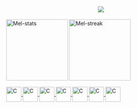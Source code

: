 
<h1 align="center">
  <a href="https://git.io/typing-svg">
    <img src="https://readme-typing-svg.herokuapp.com/?lines=Hello,+There!+👋;This+is+Melissa...;Nice+to+meet+you!&center=true&size=30">
  </a>
</h1>
<div>
  <a href="https://github.com/melissacorrealima">
    <img align="left" alt="Mel-stats" height="164" src="https://github-readme-stats.vercel.app/api?username=melissacorrealima&count_private=true&show_icons=true&theme=radical">
    <img align:"right" alt="Mel-streak" height="164" src="https://github-readme-streak-stats.herokuapp.com?user=melissacorrealima&theme=radical&hide_border=false">
    </div>

<div style="display: inline_block"><br>
<img align="center" alt="C" height="40" src="https://cdn.jsdelivr.net/gh/devicons/devicon@latest/icons/c/c-original.svg"> 
<img align="center" alt="C" height="40" src="https://cdn.jsdelivr.net/gh/devicons/devicon@latest/icons/cplusplus/cplusplus-original.svg"> 
<img align="center" alt="C" height="40" src="https://cdn.jsdelivr.net/gh/devicons/devicon@latest/icons/python/python-original.svg"> 
<img align="center" alt="C" height="40" > 
<img align="center" alt="C" height="40" > 
<img align="center" alt="C" height="40" > 
<img align="center" alt="C" height="40" > 
</div>
